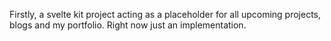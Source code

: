 Firstly, a svelte kit project acting as a placeholder for all upcoming projects, blogs and my portfolio. Right now just an implementation.